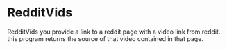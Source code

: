 # RedditVids
RedditVids
you provide a link to a reddit page with a video link from reddit.
this program returns the source of that video contained in that page.
